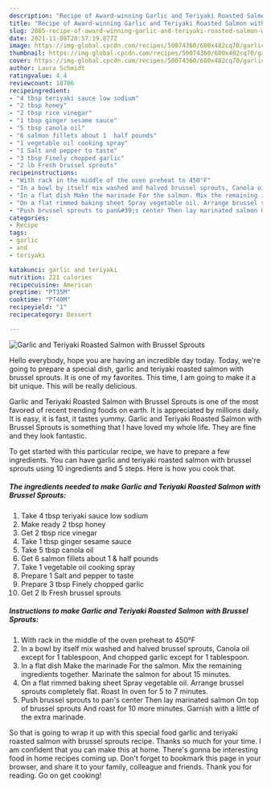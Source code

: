 ```yaml
---
description: "Recipe of Award-winning Garlic and Teriyaki Roasted Salmon with Brussel Sprouts"
title: "Recipe of Award-winning Garlic and Teriyaki Roasted Salmon with Brussel Sprouts"
slug: 2085-recipe-of-award-winning-garlic-and-teriyaki-roasted-salmon-with-brussel-sprouts
date: 2021-11-08T20:57:19.077Z
image: https://img-global.cpcdn.com/recipes/50074360/680x482cq70/garlic-and-teriyaki-roasted-salmon-with-brussel-sprouts-recipe-main-photo.jpg
thumbnail: https://img-global.cpcdn.com/recipes/50074360/680x482cq70/garlic-and-teriyaki-roasted-salmon-with-brussel-sprouts-recipe-main-photo.jpg
cover: https://img-global.cpcdn.com/recipes/50074360/680x482cq70/garlic-and-teriyaki-roasted-salmon-with-brussel-sprouts-recipe-main-photo.jpg
author: Laura Schmidt
ratingvalue: 4.4
reviewcount: 18706
recipeingredient:
- "4 tbsp teriyaki sauce low sodium"
- "2 tbsp honey"
- "2 tbsp rice vinegar"
- "1 tbsp ginger sesame sauce"
- "5 tbsp canola oil"
- "6 salmon fillets about 1  half pounds"
- "1 vegetable oil cooking spray"
- "1 Salt and pepper to taste"
- "3 tbsp Finely chopped garlic"
- "2 lb Fresh brussel sprouts"
recipeinstructions:
- "With rack in the middle of the oven preheat to 450°F"
- "In a bowl by itself mix washed and halved brussel sprouts, Canola oil except for 1 tablespoon, And chopped garlic except for 1 tablespoon."
- "In a flat dish Make the marinade For the salmon. Mix the remaining ingredients together. Marinate the salmon for about 15 minutes."
- "On a flat rimmed baking sheet Spray vegetable oil. Arrange brussel sprouts completely flat. Roast In oven for 5 to 7 minutes."
- "Push brussel sprouts to pan&#39;s center Then lay marinated salmon On top of brussel sprouts And roast for 10  more minutes. Garnish with a little of the extra marinade."
categories:
- Recipe
tags:
- garlic
- and
- teriyaki

katakunci: garlic and teriyaki 
nutrition: 221 calories
recipecuisine: American
preptime: "PT35M"
cooktime: "PT40M"
recipeyield: "1"
recipecategory: Dessert

---
```



![Garlic and Teriyaki Roasted Salmon with Brussel Sprouts](https://img-global.cpcdn.com/recipes/50074360/680x482cq70/garlic-and-teriyaki-roasted-salmon-with-brussel-sprouts-recipe-main-photo.jpg)

Hello everybody, hope you are having an incredible day today. Today, we're going to prepare a special dish, garlic and teriyaki roasted salmon with brussel sprouts. It is one of my favorites. This time, I am going to make it a bit unique. This will be really delicious.

Garlic and Teriyaki Roasted Salmon with Brussel Sprouts is one of the most favored of recent trending foods on earth. It is appreciated by millions daily. It is easy, it is fast, it tastes yummy. Garlic and Teriyaki Roasted Salmon with Brussel Sprouts is something that I have loved my whole life. They are fine and they look fantastic.




To get started with this particular recipe, we have to prepare a few ingredients. You can have garlic and teriyaki roasted salmon with brussel sprouts using 10 ingredients and 5 steps. Here is how you cook that.

<!--inarticleads1-->

##### The ingredients needed to make Garlic and Teriyaki Roasted Salmon with Brussel Sprouts:

1. Take 4 tbsp teriyaki sauce low sodium
1. Make ready 2 tbsp honey
1. Get 2 tbsp rice vinegar
1. Take 1 tbsp ginger sesame sauce
1. Take 5 tbsp canola oil
1. Get 6 salmon fillets about 1 &amp; half pounds
1. Take 1 vegetable oil cooking spray
1. Prepare 1 Salt and pepper to taste
1. Prepare 3 tbsp Finely chopped garlic
1. Get 2 lb Fresh brussel sprouts




<!--inarticleads2-->

##### Instructions to make Garlic and Teriyaki Roasted Salmon with Brussel Sprouts:

1. With rack in the middle of the oven preheat to 450°F
1. In a bowl by itself mix washed and halved brussel sprouts, Canola oil except for 1 tablespoon, And chopped garlic except for 1 tablespoon.
1. In a flat dish Make the marinade For the salmon. Mix the remaining ingredients together. Marinate the salmon for about 15 minutes.
1. On a flat rimmed baking sheet Spray vegetable oil. Arrange brussel sprouts completely flat. Roast In oven for 5 to 7 minutes.
1. Push brussel sprouts to pan&#39;s center Then lay marinated salmon On top of brussel sprouts And roast for 10  more minutes. Garnish with a little of the extra marinade.




So that is going to wrap it up with this special food garlic and teriyaki roasted salmon with brussel sprouts recipe. Thanks so much for your time. I am confident that you can make this at home. There's gonna be interesting food in home recipes coming up. Don't forget to bookmark this page in your browser, and share it to your family, colleague and friends. Thank you for reading. Go on get cooking!
